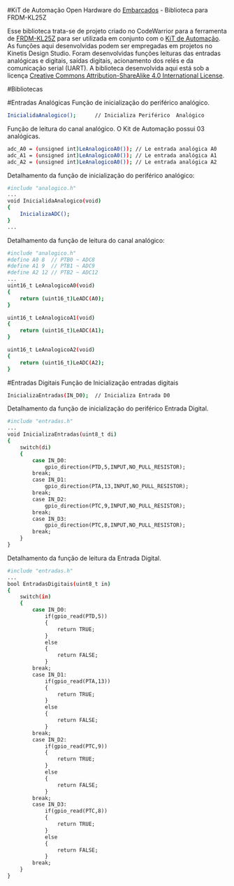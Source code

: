 #KiT de Automação Open Hardware do [Embarcados](http://www.embarcados.com.br) - Biblioteca para FRDM-KL25Z

Esse biblioteca trata-se de projeto criado no CodeWarrior para a ferramenta de [FRDM-KL25Z](http://www.nxp.com/products/software-and-tools/hardware-development-tools/freedom-development-boards/freedom-development-platform-for-kinetis-kl14-kl15-kl24-kl25-mcus:FRDM-KL25Z) para ser utilizada em conjunto com o [KiT de Automação](http://www.embarcados.com.br/kit-de-automacao/).
As funções aqui desenvolvidas podem ser empregadas em projetos no Kinetis Design Studio.
Foram desenvolvidas funções leituras das entradas analógicas e digitais, saídas digitais, acionamento dos relés e da comunicação serial (UART). 
A biblioteca desenvolvida aqui está sob a licença [Creative Commons Attribution-ShareAlike 4.0 International License](https://creativecommons.org/licenses/by-sa/4.0/).

#Bibliotecas 

#Entradas Analógicas 
Função de inicialização do periférico analógico. 
```sh
InicialidaAnalogico();		// Inicializa Periférico  Analógico 
```
Função de leitura do canal analógico. 
O Kit de Automação possui 03 analógicas. 
```sh
adc_A0 = (unsigned int)LeAnalogicoA0()); // Le entrada analógica A0
adc_A1 = (unsigned int)LeAnalogicoA0()); // Le entrada analógica A1
adc_A2 = (unsigned int)LeAnalogicoA0()); // Le entrada analógica A2
```

Detalhamento da função de inicialização do periférico analógico: 
```sh
#include "analogico.h"
...
void InicialidaAnalogico(void)
{
	InicializaADC();
}
...
```
Detalhamento da função de leitura do canal analógico: 
```sh
#include "analogico.h"
#define A0 8  // PTB0 ~ ADC8
#define A1 9  // PTB1 ~ ADC9
#define A2 12 // PTB2 ~ ADC12
...
uint16_t LeAnalogicoA0(void)
{
	return (uint16_t)LeADC(A0);
}

uint16_t LeAnalogicoA1(void)
{
	return (uint16_t)LeADC(A1);
}

uint16_t LeAnalogicoA2(void)
{
	return (uint16_t)LeADC(A2);
}
```

#Entradas Digitais 
Função de Inicialização entradas digitais 
```sh
InicializaEntradas(IN_D0);  // Inicializa Entrada D0 
```
Detalhamento da função de inicialização do periférico Entrada Digital.
```sh
#include "entradas.h"
...
void InicializaEntradas(uint8_t di)
{
	switch(di)
	{
		case IN_D0:
			gpio_direction(PTD,5,INPUT,NO_PULL_RESISTOR);
		break;
		case IN_D1:
			gpio_direction(PTA,13,INPUT,NO_PULL_RESISTOR);
		break;
		case IN_D2:
			gpio_direction(PTC,9,INPUT,NO_PULL_RESISTOR);
		break;
		case IN_D3:
			gpio_direction(PTC,8,INPUT,NO_PULL_RESISTOR);
		break;
	}
}
```
Detalhamento da função de leitura da Entrada Digital.
```sh
#include "entradas.h"
...
bool EntradasDigitais(uint8_t in)
{
	switch(in)
	{
		case IN_D0:
			if(gpio_read(PTD,5))
			{
				return TRUE;
			}
			else
			{
				return FALSE;
			}
		break;
		case IN_D1:
			if(gpio_read(PTA,13))
			{
				return TRUE;
			}
			else
			{
				return FALSE;
			}
		break;
		case IN_D2:
			if(gpio_read(PTC,9))
			{
				return TRUE;
			}
			else
			{
				return FALSE;
			}
		break;
		case IN_D3:
			if(gpio_read(PTC,8))
			{
				return TRUE;
			}
			else
			{
				return FALSE;
			}
		break;
	}
}
```

